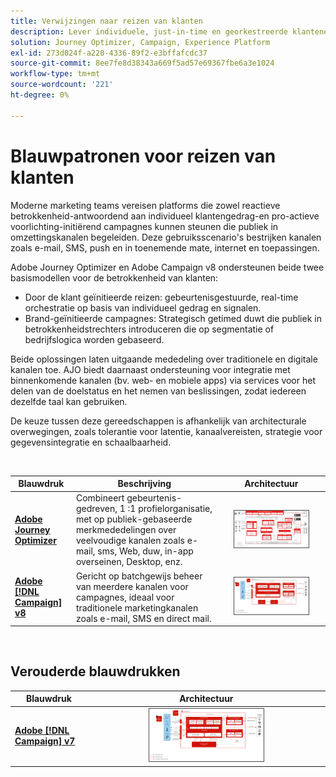 ```yaml
---
title: Verwijzingen naar reizen van klanten
description: Lever individuele, just-in-time en georkestreerde klantenervaringen over schermen.
solution: Journey Optimizer, Campaign, Experience Platform
exl-id: 273d024f-a220-4336-89f2-e3bffafcdc37
source-git-commit: 8ee7fe8d38343a669f5ad57e69367fbe6a3e1024
workflow-type: tm+mt
source-wordcount: '221'
ht-degree: 0%

---
```


# Blauwpatronen voor reizen van klanten

Moderne marketing teams vereisen platforms die zowel reactieve betrokkenheid-antwoordend aan individueel klantengedrag-en pro-actieve voorlichting-initiërend campagnes kunnen steunen die publiek in omzettingskanalen begeleiden. Deze gebruiksscenario&#39;s bestrijken kanalen zoals e-mail, SMS, push en in toenemende mate, internet en toepassingen.

Adobe Journey Optimizer en Adobe Campaign v8 ondersteunen beide twee basismodellen voor de betrokkenheid van klanten:

- Door de klant geïnitieerde reizen: gebeurtenisgestuurde, real-time orchestratie op basis van individueel gedrag en signalen.
- Brand-geïnitieerde campagnes: Strategisch getimed duwt die publiek in betrokkenheidstrechters introduceren die op segmentatie of bedrijfslogica worden gebaseerd.

Beide oplossingen laten uitgaande mededeling over traditionele en digitale kanalen toe. AJO biedt daarnaast ondersteuning voor integratie met binnenkomende kanalen (bv. web- en mobiele apps) via services voor het delen van de doelstatus en het nemen van beslissingen, zodat iedereen dezelfde taal kan gebruiken.

De keuze tussen deze gereedschappen is afhankelijk van architecturale overwegingen, zoals tolerantie voor latentie, kanaalvereisten, strategie voor gegevensintegratie en schaalbaarheid.

<br>

| Blauwdruk | Beschrijving | Architectuur |
|---|---|:---:|
| **[Adobe Journey Optimizer](journey-optimizer/journey-optimizer-overview.md)** | Combineert gebeurtenis-gedreven, 1 :1 profielorganisatie, met op publiek-gebaseerde merkmededelingen over veelvoudige kanalen zoals e-mail, sms, Web, duw, in-app overseinen, Desktop, enz. | <img src="journey-optimizer/images/ajo-architecture.svg" alt="Referentiearchitectuur voor Journey Optimizer Blueprint" style="width:75%; border:1px solid #4a4a4a" class="modal-image" /> |
| **[Adobe  [!DNL Campaign]  v8](campaign-v8/campaign-v8-overview.md)** | Gericht op batchgewijs beheer van meerdere kanalen voor campagnes, ideaal voor traditionele marketingkanalen zoals e-mail, SMS en direct mail. | <img src="campaign-v8/images/campaign-v8-architecture.svg" alt="Referentiearchitectuur voor blauwdruk van campagne v8" style="width:75%; border:1px solid #4a4a4a" class="modal-image" /> |

<br>

## Verouderde blauwdrukken

| Blauwdruk | Architectuur |
|---|:---:|
| **[Adobe  [!DNL Campaign]  v7](campaign-v7/campaign-v7-overview.md)** | <img src="campaign-v7/images/campaign-v7-architecture.svg" alt="Referentiearchitectuur voor Campagne v7 Blueprint" style="width:50%; border:1px solid #4a4a4a" class="modal-image" /> |
